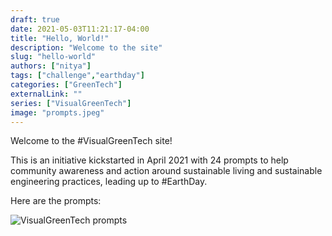 ```yaml
--- 
draft: true
date: 2021-05-03T11:21:17-04:00
title: "Hello, World!"
description: "Welcome to the site"
slug: "hello-world"
authors: ["nitya"]
tags: ["challenge","earthday"]
categories: ["GreenTech"]
externalLink: ""
series: ["VisualGreenTech"]
image: "prompts.jpeg"
---
```



Welcome to the #VisualGreenTech site!

This is an initiative kickstarted in April 2021 with 24 prompts to help community awareness and action around sustainable living and sustainable engineering practices, leading up to #EarthDay.

Here are the prompts:

![VisualGreenTech prompts](/images/prompts.jpeg)